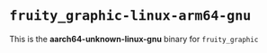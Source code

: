 # `fruity_graphic-linux-arm64-gnu`

This is the **aarch64-unknown-linux-gnu** binary for `fruity_graphic`
